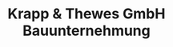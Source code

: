 ---
title: "Krapp & Thewes GmbH Bauunternehmung"
url: /goettingen/krapp-und-thewes-gmbh-bauunternehmung/
shop: Basteln
---